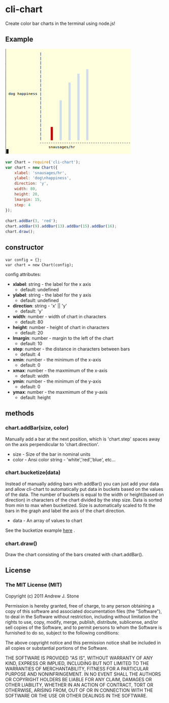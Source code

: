 # cli-chart

Create color bar charts in the terminal using node.js!

## Example

 ![dog happiness](https://github.com/andrewjstone/cli-chart/raw/master/dog-happiness-chart.png)


````javascript
var Chart = require('cli-chart');
var chart = new Chart({
    xlabel: 'snausages/hr',
    ylabel: 'dog\nhappiness',
    direction: 'y',
    width: 80,
    height: 20,
    lmargin: 15,
    step: 4
});

chart.addBar(3, 'red');
chart.addBar(9).addBar(13).addBar(15).addBar(16);
chart.draw();    
````

## constructor
    var config = {};
    var chart = new Chart(config);

config attributes:

 * **xlabel**: string - the label for the x axis
     * default: undefined
 * **ylabel**: string - the label for the y axis
     * default: undefined
 * **direction**: string - 'x' || 'y'
     * default: 'y'
 * **width**: number - width of chart in characters
     * default: 80
 * **height**: number - height of chart in characters
     * default: 20
 * **lmargin**: number - margin to the left of the chart 
     * default: 10
 * **step**: number - the distance in characters between bars
     * default: 4
 * **xmin**: number - the minimum of the x-axis
     * default: 0
 * **xmax**: number - the maxmimum of the x-axis
     * default: width
 * **ymin**: number - the minimum of the y-axis
     * default: 0
 * **ymax**: number - the maxmimum of the y-axis
     * default: height
 

## methods

### chart.addBar(size, color)
Manually add a bar at the next position, which is 'chart.step' spaces away on the axis perpendicular to 'chart.direction'.

  * size - Size of the bar in nominal units
  * color - Ansi color string - 'white','red','blue', etc...


### chart.bucketize(data)
Instead of manually adding bars with addBar() you can just add your data and allow cli-chart to automatically put data in buckets based on the values of the data. The number of buckets is equal to the width or height(based on direction) in characters of the chart divided by the step size. Data is sorted from min to max when bucketized. Size is automatically scaled to fit the bars in the graph and label the axis of the chart direction.

  * data - An array of values to chart

See the bucketize example [here](https://github.com/andrewjstone/cli-chart/blob/master/test/chart_vertical_bucketize_test.js) .

### chart.draw()
Draw the chart consisting of the bars created with chart.addBar().


## License

### The MIT License (MIT)

Copyright (c) 2011 Andrew J. Stone

Permission is hereby granted, free of charge, to any person obtaining a copy of this software and associated documentation files (the "Software"), to deal in the Software without restriction, including without limitation the rights to use, copy, modify, merge, publish, distribute, sublicense, and/or sell copies of the Software, and to permit persons to whom the Software is furnished to do so, subject to the following conditions:

The above copyright notice and this permission notice shall be included in all copies or substantial portions of the Software.

THE SOFTWARE IS PROVIDED "AS IS", WITHOUT WARRANTY OF ANY KIND, EXPRESS OR IMPLIED, INCLUDING BUT NOT LIMITED TO THE WARRANTIES OF MERCHANTABILITY, FITNESS FOR A PARTICULAR PURPOSE AND NONINFRINGEMENT. IN NO EVENT SHALL THE AUTHORS OR COPYRIGHT HOLDERS BE LIABLE FOR ANY CLAIM, DAMAGES OR OTHER LIABILITY, WHETHER IN AN ACTION OF CONTRACT, TORT OR OTHERWISE, ARISING FROM, OUT OF OR IN CONNECTION WITH THE SOFTWARE OR THE USE OR OTHER DEALINGS IN THE SOFTWARE.
